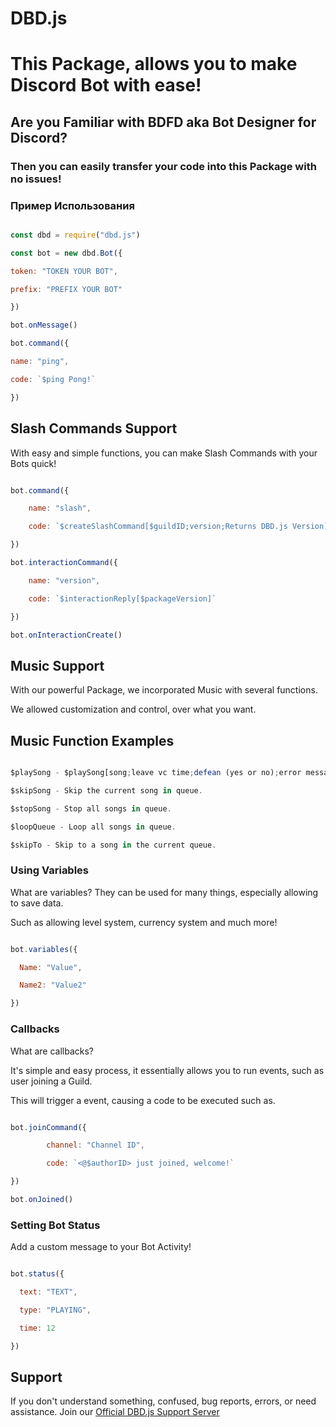 # DBD.js

# This Package, allows you to make Discord Bot with ease!

## Are you Familiar with BDFD aka Bot Designer for Discord?

### Then you can easily transfer your code into this Package with no issues!



### Пример Использования

```js

const dbd = require("dbd.js")

const bot = new dbd.Bot({

token: "TOKEN YOUR BOT", 

prefix: "PREFIX YOUR BOT" 

})

bot.onMessage()

bot.command({

name: "ping", 

code: `$ping Pong!` 

})

```

## Slash Commands Support

With easy and simple functions, you can make Slash Commands with your Bots quick!

```js

bot.command({

    name: "slash",

    code: `$createSlashCommand[$guildID;version;Returns DBD.js Version]`

})

bot.interactionCommand({

    name: "version", 

    code: `$interactionReply[$packageVersion]`

})

bot.onInteractionCreate()

```



## Music Support

With our powerful Package, we incorporated Music with several functions.

We allowed customization and control, over what you want.

## Music Function Examples

```js

$playSong - $playSong[song;leave vc time;defean (yes or no);error message]

$skipSong - Skip the current song in queue.

$stopSong - Stop all songs in queue.

$loopQueue - Loop all songs in queue.

$skipTo - Skip to a song in the current queue.

```



### Using Variables

What are variables? They can be used for many things, especially allowing to save data.

Such as allowing level system, currency system and much more!

```js

bot.variables({

  Name: "Value",

  Name2: "Value2"

})

```

### Callbacks

What are callbacks?

It's simple and easy process, it essentially allows you to run events, such as user joining a Guild.

This will trigger a event, causing a code to be executed such as.

```js

bot.joinCommand({

        channel: "Channel ID", 

        code: `<@$authorID> just joined, welcome!`

})

bot.onJoined()

```

### Setting Bot Status

Add a custom message to your Bot Activity!

```js

bot.status({

  text: "TEXT",

  type: "PLAYING",

  time: 12

})

```

## Support

If you don't understand something, confused, bug reports, errors, or need assistance. Join our [Official DBD.js Support Server](https://discord.gg/ZHm9kpZndd)

